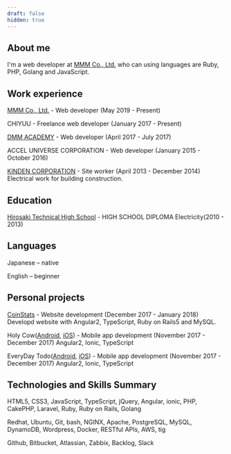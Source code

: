 ```yaml
---
draft: false
hidden: true
---
```


## About me
I'm a web developer at [MMM Co., Ltd.](https://mmmcorp.co.jp/) who can using languages are Ruby, PHP, Golang and JavaScript.

## Work experience
[MMM Co., Ltd.](https://mmmcorp.co.jp/) - Web developer (May 2019 - Present)

CHIYUU - Freelance web developer (January 2017 - Present)

[DMM ACADEMY](https://dmm.academy/) - Web developer (April 2017 - July 2017)

ACCEL UNIVERSE CORPORATION - Web developer (January 2015 - October 2016)

[KINDEN CORPORATION](http://www.kinden.co.jp/) - Site worker (April 2013 - December 2014) Electrical work for building construction.

## Education
[Hirosaki Technical High School](http://www.hirosaki-th.asn.ed.jp/index-j.html) - HIGH SCHOOL DIPLOMA Electricity(2010 - 2013)

## Languages
Japanese – native

English – beginner

## Personal projects

[CoinStats](https://coin-stats.site/) - Website development (December 2017 - January 2018) Developd website with Angular2, TypeScript, Ruby on Rails5 and MySQL.

Holy Cow([Android](https://play.google.com/store/apps/details?id=com.kogawawork.holycow&hl=ja), [iOS](https://itunes.apple.com/jp/app/holy-cow/id1323714301?l=ja&ls=1&mt=8)) - Mobile app development (November 2017 - December 2017) Angular2, Ionic, TypeScript

EveryDay Todo([Android](https://play.google.com/store/apps/details?id=com.ionicframework.everydaytodo880856&hl=ja), [iOS](https://itunes.apple.com/us/app/%E6%AF%8E%E6%97%A5todo/id1296569907?mt=8)) - Mobile app development (November 2017 - December 2017) Angular2, Ionic, TypeScript

## Technologies and Skills Summary

HTML5, CSS3, JavaScript, TypeScript, jQuery, Angular, ionic, PHP, CakePHP, Laravel, Ruby, Ruby on Rails, Golang

Redhat, Ubuntu, Git, bash, NGINX, Apache, PostgreSQL, MySQL, DynamoDB, Wordpress, Docker, RESTful APIs, AWS, tig

Github, Bitbucket, Atlassian, Zabbix, Backlog, Slack
